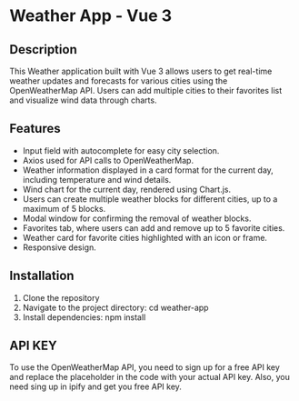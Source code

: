 # Weather App - Vue 3

## Description

This Weather application built with Vue 3 allows users to get real-time weather updates and forecasts for various cities using the OpenWeatherMap API. Users can add multiple cities to their favorites list and visualize wind data through charts.

## Features

+ Input field with autocomplete for easy city selection.
+ Axios used for API calls to OpenWeatherMap.
+ Weather information displayed in a card format for the current day, including temperature and wind details.
+ Wind chart for the current day, rendered using Chart.js.
+ Users can create multiple weather blocks for different cities, up to a maximum of 5 blocks.
+ Modal window for confirming the removal of weather blocks.
+ Favorites tab, where users can add and remove up to 5 favorite cities.
+ Weather card for favorite cities highlighted with an icon or frame.
+ Responsive design.

## Installation

1. Clone the repository
1. Navigate to the project directory: cd weather-app
1. Install dependencies: npm install

## API KEY

To use the OpenWeatherMap API, you need to sign up for a free API key and replace the placeholder in the code with your actual API key.
Also, you need sing up in ipify and get you free API key.









